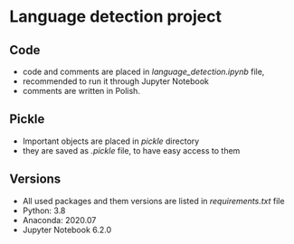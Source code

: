# Language detection project

## Code
* code and comments are placed in *language_detection.ipynb* file,
* recommended to run it through Jupyter Notebook
* comments are written in Polish.


## Pickle
* Important objects are placed in *pickle* directory
* they are saved as *.pickle* file, to have easy access to them

## Versions
* All used packages and them versions are listed in *requirements.txt* file
* Python: 3.8
* Anaconda: 2020.07
* Jupyter Notebook 6.2.0